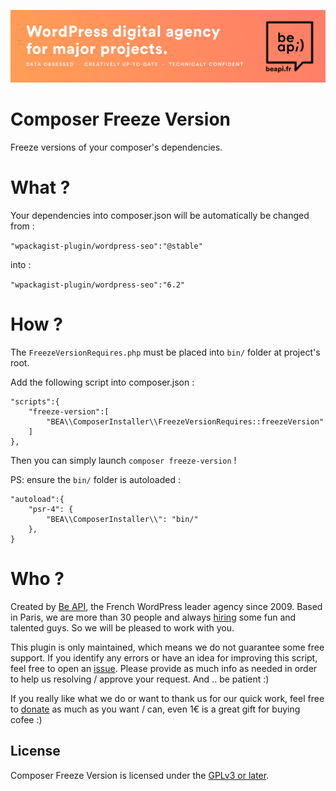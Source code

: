 <a href="https://beapi.fr">![Be API Github Banner](banner-github.png)</a>

# Composer Freeze Version

Freeze versions of your composer's dependencies.

# What ?

Your dependencies into composer.json will be automatically be changed from :

`"wpackagist-plugin/wordpress-seo":"@stable"`

into :

`"wpackagist-plugin/wordpress-seo":"6.2"`

# How ?

The `FreezeVersionRequires.php` must be placed into `bin/` folder at project's root.

Add the following script into composer.json :
```<?php
"scripts":{
    "freeze-version":[
        "BEA\\ComposerInstaller\\FreezeVersionRequires::freezeVersion"
    ]
},
```

Then you can simply launch `composer freeze-version` !

PS: ensure the `bin/` folder is autoloaded :
```<?php
"autoload":{
	"psr-4": {
		"BEA\\ComposerInstaller\\": "bin/"
	},
}
```

# Who ?

Created by [Be API](https://beapi.fr), the French WordPress leader agency since 2009. Based in Paris, we are more than 30 people and always [hiring](https://beapi.workable.com) some fun and talented guys. So we will be pleased to work with you.

This plugin is only maintained, which means we do not guarantee some free support. If you identify any errors or have an idea for improving this script, feel free to open an [issue](../../issues/new). Please provide as much info as needed in order to help us resolving / approve your request. And .. be patient :)

If you really like what we do or want to thank us for our quick work, feel free to [donate](https://www.paypal.me/BeAPI) as much as you want / can, even 1€ is a great gift for buying cofee :)

## License

Composer Freeze Version is licensed under the [GPLv3 or later](LICENSE.md).
